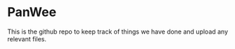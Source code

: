 # PanWee

This is the github repo to keep track of things we have done and upload any relevant files. 
